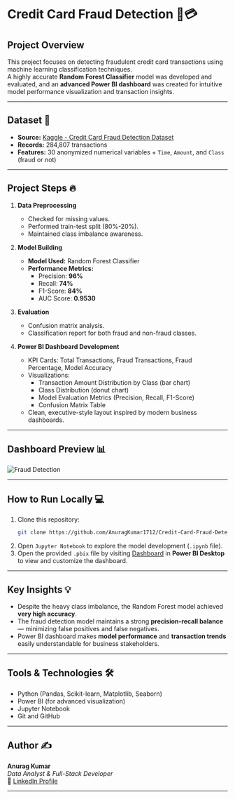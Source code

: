 # Credit Card Fraud Detection 🚨💳

## Project Overview
This project focuses on detecting fraudulent credit card transactions using machine learning classification techniques.  
A highly accurate **Random Forest Classifier** model was developed and evaluated, and an **advanced Power BI dashboard** was created for intuitive model performance visualization and transaction insights.

---

## Dataset 📂
- **Source:** [Kaggle - Credit Card Fraud Detection Dataset](https://www.kaggle.com/datasets/mlg-ulb/creditcardfraud)
- **Records:** 284,807 transactions
- **Features:** 30 anonymized numerical variables + `Time`, `Amount`, and `Class` (fraud or not)

---

## Project Steps 🔥
1. **Data Preprocessing**
   - Checked for missing values.
   - Performed train-test split (80%-20%).
   - Maintained class imbalance awareness.
   
2. **Model Building**
   - **Model Used:** Random Forest Classifier
   - **Performance Metrics:**
     - Precision: **96%**
     - Recall: **74%**
     - F1-Score: **84%**
     - AUC Score: **0.9530**
   
3. **Evaluation**
   - Confusion matrix analysis.
   - Classification report for both fraud and non-fraud classes.
   
4. **Power BI Dashboard Development**
   - KPI Cards: Total Transactions, Fraud Transactions, Fraud Percentage, Model Accuracy
   - Visualizations:
     - Transaction Amount Distribution by Class (bar chart)
     - Class Distribution (donut chart)
     - Model Evaluation Metrics (Precision, Recall, F1-Score)
     - Confusion Matrix Table
   - Clean, executive-style layout inspired by modern business dashboards.

---

## Dashboard Preview 📊

![Fraud Detection](https://github.com/user-attachments/assets/7e1fe11f-a21d-4ad5-bb41-c965d8d62306)

---

## How to Run Locally 💻
1. Clone this repository:
   ```bash
   git clone https://github.com/AnuragKumar1712/Credit-Card-Fraud-Detection.git
   ```
2. Open `Jupyter Notebook` to explore the model development (`.ipynb` file).
3. Open the provided `.pbix` file by visiting [Dashboard](https://drive.google.com/drive/folders/1ih-9SxKNt22gsuFnMX9ShikPQISRUMcD?usp=drive_link) in **Power BI Desktop** to view and customize the dashboard.

---

## Key Insights 💡
- Despite the heavy class imbalance, the Random Forest model achieved **very high accuracy**.
- The fraud detection model maintains a strong **precision-recall balance** — minimizing false positives and false negatives.
- Power BI dashboard makes **model performance** and **transaction trends** easily understandable for business stakeholders.

---

## Tools & Technologies 🛠️
- Python (Pandas, Scikit-learn, Matplotlib, Seaborn)
- Power BI (for advanced visualization)
- Jupyter Notebook
- Git and GitHub

---

## Author ✍️
**Anurag Kumar**  
_Data Analyst & Full-Stack Developer_  
🔗 [LinkedIn Profile](https://www.linkedin.com/in/anuragkumar1702/)

---
